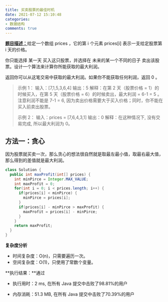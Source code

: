 ```yaml
---
title: 买卖股票的最佳时机
date: 2021-07-12 15:10:48
categories:
- 数据结构
comments: true
---
```


[**题目描述：**](https://leetcode-cn.com/problems/best-time-to-buy-and-sell-stock/)给定一个数组 prices ，它的第 i 个元素 prices[i] 表示一支给定股票第 i 天的价格。

你只能选择 某一天 买入这只股票，并选择在 未来的某一个不同的日子 卖出该股票。设计一个算法来计算你所能获取的最大利润。

返回你可以从这笔交易中获取的最大利润。如果你不能获取任何利润，返回 0 。

 <!-- more -->

> 示例 1：
> 输入：[7,1,5,3,6,4]
> 输出：5
> 解释：在第 2 天（股票价格 = 1）的时候买入，在第 5 天（股票价格 = 6）的时候卖出，最大利润 = 6-1 = 5 。
>      注意利润不能是 7-1 = 6, 因为卖出价格需要大于买入价格；同时，你不能在买入前卖出股票。
>      
> 示例 2：
> 输入：prices = [7,6,4,3,1]
> 输出：0
> 解释：在这种情况下, 没有交易完成, 所以最大利润为 0。




## 方法一：贪心

因为股票就买卖一次，那么贪心的想法很自然就是取最左最小值，取最右最大值，那么得到的差值就是最大利润。

```java
class Solution {
  public int maxProfit(int[] prices) {
    int minPirce = Integer.MAX_VALUE;
    int maxProfit = 0;
    for(int i = 0; i < prices.length; i++) {
      if(prices[i] < minPirce) {
        minPirce = prices[i];
      }
      if(prices[i] - minPirce > maxProfit) {
        maxProfit = prices[i] - minPirce;
      }
    }
    return maxProfit;
  }
}
```

**复杂度分析**

- 时间复杂度：O(n)，只需要遍历一次。
- 空间复杂度：O(1)，只使用了常数个变量。

**执行结果：**通过

- 执行用时：2 ms, 在所有 Java 提交中击败了98.81%的用户

- 内存消耗：51.3 MB, 在所有 Java 提交中击败了70.39%的用户